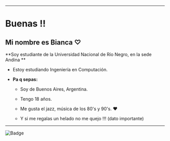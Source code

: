 ***

# Buenas !!

## Mi nombre es Bianca ♡

**Soy estudiante de la Universidad Nacional de Río Negro, en la sede Andina  **
 
- Estoy estudiando Ingeniería en Computación.

- **Pa q sepas:**
 
     - Soy de Buenos Aires, Argentina.
     
     - Tengo 18 años.
     
     - Me gusta el jazz, música de los 80's y 90's. ❤
     
     - Y si me regalas un helado no me quejo !!! (dato importante)

***
![Badge](https://bit.ly/icom-badge)
